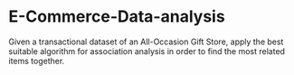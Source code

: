 # E-Commerce-Data-analysis
Given a transactional dataset of an All-Occasion Gift Store, apply the best suitable algorithm for association analysis in order to find the most related items together.
